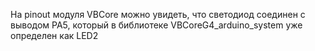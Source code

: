 На pinout модуля VBCore можно увидеть, что светодиод соединен с выводом PA5, который в библиотеке VBCoreG4_arduino_system уже определен как LED2
